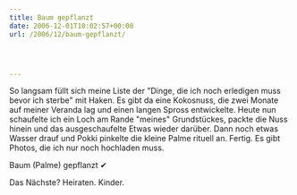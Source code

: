 ```yaml
---
title: Baum gepflanzt
date: 2006-12-01T10:02:57+00:00
url: /2006/12/baum-gepflanzt/




---
```

So langsam füllt sich meine Liste der "Dinge, die ich noch erledigen muss bevor ich sterbe" mit Haken. Es gibt da eine Kokosnuss, die zwei Monate auf meiner Veranda lag und einen langen Spross entwickelte. Heute nun schaufelte ich ein Loch am Rande "meines" Grundstückes, packte die Nuss hinein und das ausgeschaufelte Etwas wieder darüber. Dann noch etwas Wasser drauf und Pokki pinkelte die kleine Palme rituell an. Fertig. Es gibt Photos, die ich nur noch hochladen muss.

Baum (Palme) gepflanzt &#x2714;

Das Nächste? Heiraten. Kinder.

